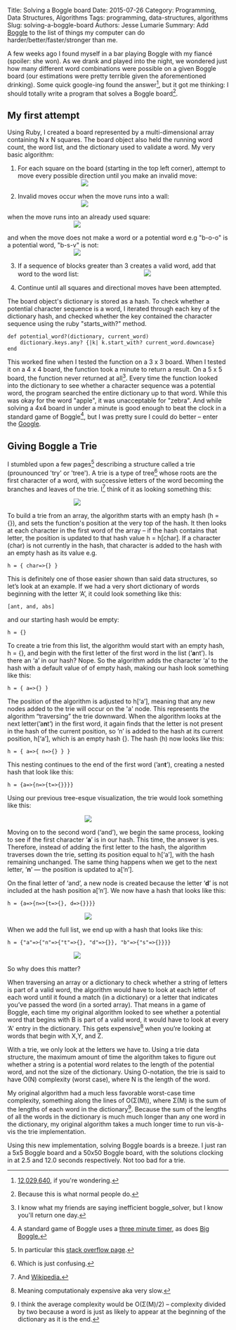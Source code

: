 Title: Solving a Boggle board
Date: 2015-07-26
Category: Programming, Data Structures, Algorithms
Tags: programming, data-structures, algorithms
Slug: solving-a-boggle-board
Authors: Jesse Lumarie
Summary: Add [Boggle](https://jesselumarie.com/blog/solving-a-boggle-board.html) to the list of things my computer can do harder/better/faster/stronger than me.


A few weeks ago I found myself in a bar playing Boggle with my fiancé (spoiler: she won).  As we drank and played into the night, we wondered just how many different word combinations were possible on a given Boggle board (our estimations were pretty terrible given the aforementioned drinking).  Some quick google-ing found the answer[^1], but it got me thinking: I should totally write a program that solves a Boggle board[^2].

My first attempt
----------------

Using Ruby, I created a board represented by a multi-dimensional array containing N x N squares.  The board object also held the running word count, the word list, and the dictionary used to validate a word.  My very basic algorithm:

1) For each square on the board (starting in the top left corner), attempt to move every possible direction until you make an invalid move:
<img src="/blog/theme/images/site_content/boggle_board_directions_clean.png" style="padding-left:30%; padding-right:30%;"></img>

2) Invalid moves occur when the move runs into a wall:<img src="/blog/theme/images/site_content/boggle_board_directions.png" style="padding-left:30%; padding-right:30%;"></img>

when the move runs into an already used square:
<img src="/blog/theme/images/site_content/boggle_board_repeat.png" style="padding-left:30%; padding-right:30%;"></img>

and when the move does not make a word or a potential word e.g "b-o-o" is a potential word, "b-s-v" is not:
<img src="/blog/theme/images/site_content/boggle_board_not_a_word.png" style="padding-left:30%; padding-right:30%;"></img>

3) If a sequence of blocks greater than 3 creates a valid word, add that word to the word list:
<img src="/blog/theme/images/site_content/boggle_board_is_a_word.png" style="padding-left:30%; padding-right:30%;"></img>

4) Continue until all squares and directional moves have been attempted.

The board object's dictionary is stored as a hash.  To check whether a potential character sequence is a word, I iterated through each key of the dictionary hash, and checked whether the key contained the character sequence using the ruby "starts_with?" method.

	def potential_word?(dictionary, current_word)
		dictionary.keys.any? {|k| k.start_with? current_word.downcase}
	end

This worked fine when I tested the function on a 3 x 3 board.  When I tested it on a 4 x 4 board, the function took a minute to return a result.  On a 5 x 5 board, the function never returned at all[^3].  Every time the function looked into the dictionary to see whether a character sequence was a potential word, the program searched the entire dictionary up to that word.  While this was okay for the word "apple", it was unacceptable for "zebra".  And while solving a 4x4 board in under a minute is good enough to beat the clock in a standard game of Boggle[^4], but I was pretty sure I could do better – enter the [Google][google-search].

Giving Boggle a Trie
--------------------

I stumbled upon a few pages[^5] describing a structure called a trie (prounounced 'try' or 'tree').  A trie is a type of tree[^6] whose roots are the first character of a word, with successive letters of the word becoming the branches and leaves of the trie. I[^7] think of it as looking something this:

<img src="/blog/theme/images/site_content/ant_trie_final.png" style="padding-left:30%; padding-right:30%;"></img>


To build a trie from an array, the algorithm starts with an empty hash (h = {}), and sets the function's position at the very top of the hash.  It then looks at each character in the first word of the array – if the hash contains that letter, the position is updated to that hash value h = h[char].  If a character (char) is not currently in the hash, that character is added to the hash with an empty hash as its value e.g.

`h = { char=>{} }`   

This is definitely one of those easier shown than said data structures, so let’s look at an example.  If we had a very short dictionary of words beginning with the letter ‘A’, it could look something like this:

`[ant, and, abs]`

and our starting hash would be empty:

`h = {}`  

To create a trie from this list, the algorithm would start with an empty hash, h = {}, and begin with the first letter of the first word in the list (‘**a**nt’).  Is there an ‘a’ in our hash? Nope.  So the algorithm adds the character ‘a’ to the hash with a default value of of empty hash, making our hash look something like this:

`h = { a=>{} }`  

The position of the algorithm is adjusted to h[‘a’], meaning that any new nodes added to the trie will occur on the 'a' node.  This represents the algorithm “traversing” the trie downward. When the algorithm looks at the next letter(’a**n**t’) in the first word, it again finds that the letter is not present in the hash of the current position, so ’n’ is added to the hash at its current position, h[‘a’], which is an empty hash {}.  The hash (h) now looks like this:

`h = { a=>{ n=>{} } }`

This nesting continues to the end of the first word (’an**t**’), creating a nested hash that look like this:

`h = {a=>{n=>{t=>{}}}}`


Using our previous tree-esque visualization, the trie would look something like this:

<img src="/blog/theme/images/site_content/ant_trie_1.png" style="padding-left:35%; padding-right:35%;"></img>
<!-- ![trie_image](/theme/images/site_content/ant_trie.png) -->

Moving on to the second word (‘and’), we begin the same process, looking to see if the first character ‘**a**’ is in our hash.  This time, the answer is yes.  Therefore, instead of adding the first letter to the hash, the algorithm traverses down the trie, setting its position equal to h[‘a’], with the hash remaining unchanged.  The same thing happens when we get to the next letter, ’**n**’ — the position is updated to a[’n’].  

On the final letter of ‘and’, a new node is created because the letter ‘**d**’ is not included at the hash position a[’n’].  We now have a hash that looks like this:

`h = {a=>{n=>{t=>{}, d=>{}}}}`

<img src="/blog/theme/images/site_content/ant_trie_2.png" style="padding-left:35%; padding-right:35%;"></img>

When we add the full list, we end up with a hash that looks like this:

`h = {"a"=>{"n"=>{"t"=>{}, "d"=>{}}, "b"=>{"s"=>{}}}}`

<img src="/blog//theme/images/site_content/ant_trie_final.png" style="padding-left:30%; padding-right:30%;"></img>

So why does this matter?

When traversing an array or a dictionary to check whether a string of letters is part of a valid word, the algorithm would have to look at each letter of each word until it found a match (in a dictionary) or a letter that indicates you’ve passed the word  (in a sorted array).  That means in a game of Boggle, each time my original algorithm looked to see whether a potential word that begins with B is part of a valid word, it would have to look at every ‘A' entry in the dictionary.  This gets expensive[^8] when you’re looking at words that begin with X,Y, and Z.

With a trie, we only look at the letters we have to.  Using a trie data structure, the maximum amount of time the algorithm takes to figure out whether a string is a potential word relates to the length of the potential word, and not the size of the dictionary. Using O-notation, the trie is said to have O(N) complexity (worst case), where N is the length of the word.  

My original algorithm had a much less favorable worst-case time complexity, something along the lines of O(Σ(M)), where Σ(M) is the sum of the lengths of each word in the dictionary[^9].  Because the sum of the lengths of all the words in the dictionary is much much longer than any one word in the dictionary, my original algorithm takes a much longer time to run vis-à-vis the trie implementation.

Using this new implementation, solving Boggle boards is a breeze.  I just ran a 5x5 Boggle board and a 50x50 Boggle board, with the solutions clocking in at 2.5 and 12.0 seconds respectively.  Not too bad for a trie.


[^1]: [12,029,640][quora-boggle-answer], if you're wondering.
[^2]: Because this is what normal people do.
[^3]: I know what my friends are saying inefficient boggle_solver, but I know you'll return one day.
[^4]: A standard game of Boggle uses a [three minute timer](https://www.hasbro.com/common/instruct/boggle.pdf), as does [Big Boggle.](https://www.hasbro.com/common/instruct/bigboggle.pdf)
[^5]: In particular this [stack overflow page](https://stackoverflow.com/questions/9042426/explanation-of-ruby-code-for-building-trie-data-structures).
[^6]: Which is just confusing.
[^7]: And [Wikipedia.](https://en.wikipedia.org/wiki/Trie)
[^8]: Meaning computationaly expensive aka very slow.
[^9]: I think the average complexity would be O(Σ(M)/2) –  complexity divided by two because a word is just as likely to appear at the beginning of the dictionary as it is the end.

[quora-boggle-answer]: https://www.quora.com/How-many-potential-words-exist-on-a-boggle-board
[google-search]: https://www.google.com/search?q=data+structure+for+boggle
